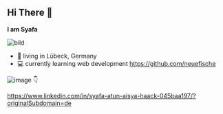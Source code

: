 ## Hi There 👋
**I am Syafa**

![bild](https://images.unsplash.com/photo-1524799744590-dd8442863563?q=80&w=200&auto=format&fit=crop&ixlib=rb-4.0.3&ixid=M3wxMjA3fDB8MHxwaG90by1wYWdlfHx8fGVufDB8fHx8fA%3D%3D)
- 🏡 living in Lübeck, Germany
- 💻 currently learning web development https://github.com/neuefische
  
![image](https://github.com/syafahaack/SyafaHaack/assets/170949508/6ef7e037-6431-4c86-9f9e-b7553cf483f9) 
👇

https://www.linkedin.com/in/syafa-atun-aisya-haack-045baa197/?originalSubdomain=de


<!--
**syafahaack/SyafaHaack** is a ✨ _special_ ✨ repository because its `README.md` (this file) appears on your GitHub profile.

Here are some ideas to get you started:

- 🔭 I’m living in Lübeck
- 🌱 I’m currently learning web development

- 😄 Pronouns: ...
- ⚡ Fun fact: ...
-->
